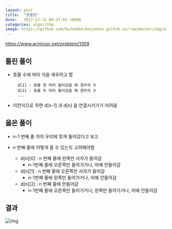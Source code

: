 ```yaml
---
layout: post
title:  "동물원"
date:   2017-12-15 00:27:03 +0900
categories: algorithm
image: https://github.com/KoJunHee/kojunhee.github.io/raw/master/img/algorithm.png
---
```


<https://www.acmicpc.net/problem/1309>

## 틀린 풀이

- 동물 수에 따라 식을 세우려고 함
 
		d[1] : 동물 한 마리 들어갔을 때 경우의 수
		d[2] : 동물 두 마리 들어갔을 때 경우의 수
		...
		
- 이런식으로 하면 d[n-1] 과 d[n] 을 연결시키기가 어려움


## 옳은 풀이

- n-1 번째 줄 까지 우리에 맞게 들어갔다고 보고
- n 번째 줄에 어떻게 올 수 있는지 고려해야함 

	- d[n][0] : n 번째 줄에 왼쪽만 사자가 들어감
		- n-1번째 줄에 오른쪽만 들어가거나, 아예 안들어감
	- d[n][1] : n 번째 줄에 오른쪽만 사자가 들어감
		- n-1번째 줄에 왼쪽만 들어가거나, 아예 안들어감
	- d[n][2] : n 번째 줄에 안들어감
		- n-1번째 줄에 오른쪽만 들어가거나, 왼쪽만 들어가거나, 아예 안들어감

## 결과

![img](https://github.com/KoJunHee/kojunhee.github.io/raw/master/img/동물원.png)